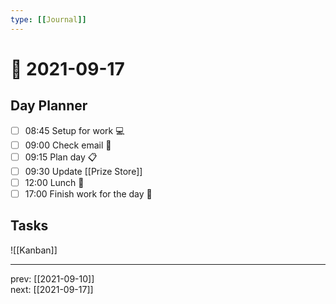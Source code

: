 ```yaml
---
type: [[Journal]]
---
```


# 📆 2021-09-17

## Day Planner
- [ ] 08:45 Setup for work 💻
- [ ] 09:00 Check email 📧
- [ ] 09:15 Plan day 📋
- [ ] 09:30 Update [[Prize Store]]
- [ ] 12:00 Lunch 🍙
- [ ] 17:00 Finish work for the day 🎉

## Tasks

![[Kanban]]

---

prev: [[2021-09-10]]  
next: [[2021-09-17]]  